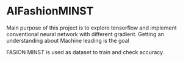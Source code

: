 # AIFashionMINST

Main purpose of this project is to explore tensorflow and implement conventional neural network with different gradient. Getting an understanding about Machine leading is the goal 

FASION MINST is used as dataset to train and check accuracy.
